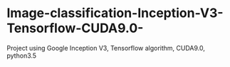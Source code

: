 # Image-classification-Inception-V3-Tensorflow-CUDA9.0-
Project using Google Inception V3, Tensorflow algorithm, CUDA9.0, python3.5
